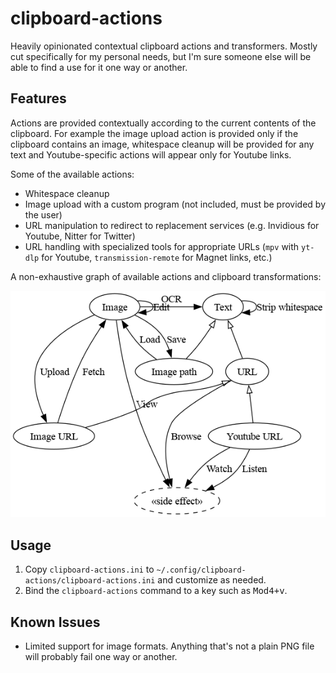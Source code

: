 clipboard-actions
=================

Heavily opinionated contextual clipboard actions and transformers.
Mostly cut specifically for my personal needs, but I'm sure someone
else will be able to find a use for it one way or another.

Features
--------

Actions are provided contextually according to the current contents of
the clipboard.  For example the image upload action is provided only
if the clipboard contains an image, whitespace cleanup will be
provided for any text and Youtube-specific actions will appear only
for Youtube links.

Some of the available actions:

* Whitespace cleanup
* Image upload with a custom program (not included, must be provided by the user)
* URL manipulation to redirect to replacement services (e.g. Invidious for Youtube, Nitter for Twitter)
* URL handling with specialized tools for appropriate URLs (`mpv` with
  `yt-dlp` for Youtube, `transmission-remote` for Magnet links, etc.)

A non-exhaustive graph of available actions and clipboard
transformations:

![](https://raw.githubusercontent.com/vifon/clipboard-actions/master/examples/graph.png)

Usage
-----

1. Copy `clipboard-actions.ini` to
   `~/.config/clipboard-actions/clipboard-actions.ini` and customize
   as needed.
2. Bind the `clipboard-actions` command to a key such as
   <kbd>Mod4+v</kbd>.

Known Issues
------------

* Limited support for image formats.  Anything that's not a plain PNG
  file will probably fail one way or another.
